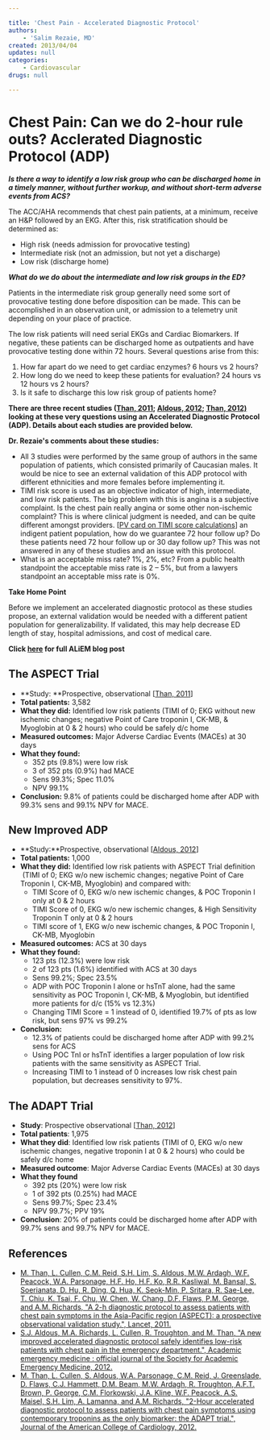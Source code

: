 ```yaml
---

title: 'Chest Pain - Accelerated Diagnostic Protocol'
authors:
    - 'Salim Rezaie, MD'
created: 2013/04/04
updates: null
categories:
    - Cardiovascular
drugs: null

---
```




# Chest Pain: Can we do 2-hour rule outs? Acclerated Diagnostic Protocol (ADP)

***Is there a way to identify a low risk group who can be discharged home in a timely manner, without further workup, and without short-term adverse events from ACS?***

The ACC/AHA recommends that chest pain patients, at a minimum, receive an H&P followed by an EKG. After this, risk stratification should be determined as: 

-   High risk (needs admission for provocative testing)
-   Intermediate risk (not an admission, but not yet a discharge)
-   Low risk (discharge home)

***What do we do about the intermediate and low risk groups in the ED?***

Patients in the intermediate risk group generally need some sort of provocative testing done before disposition can be made. This can be accomplished in an observation unit, or admission to a telemetry unit depending on your place of practice.

The low risk patients will need serial EKGs and Cardiac Biomarkers. If negative, these patients can be discharged home as outpatients and have provocative testing done within 72 hours. Several questions arise from this:

1.  How far apart do we need to get cardiac enzymes? 6 hours vs 2 hours?
2.  How long do we need to keep these patients for evaluation? 24 hours vs 12 hours vs 2 hours?
3.  Is it safe to discharge this low risk group of patients home?

**There are three recent studies ([Than, 2011](http://www.ncbi.nlm.nih.gov/pubmed/21435709); [Aldous, 2012](http://www.ncbi.nlm.nih.gov/pubmed/22594354); [Than, 2012)](http://www.ncbi.nlm.nih.gov/pubmed/22578923) looking at these very questions using an Accelerated Diagnostic Protocol (ADP). Details about each studies are provided below.**

**Dr. Rezaie's comments about these studies:**

-   All 3 studies were performed by the same group of authors in the same population of patients, which consisted primarily of Caucasian males. It would be nice to see an external validation of this ADP protocol with different ethnicities and more females before implementing it. 
-   TIMI risk score is used as an objective indicator of high, intermediate, and low risk patients. The big problem with this is angina is a subjective complaint. Is the chest pain really angina or some other non-ischemic complaint? This is where clinical judgment is needed, and can be quite different amongst providers. \[[PV card on TIMI score calculations](https://agile.md/app/modules/517e1695bd169c955c000001/files/5190e4e6bafc41036f00000d?type=document)\] an indigent patient population, how do we guarantee 72 hour follow up? Do these patients need 72 hour follow up or 30 day follow up? This was not answered in any of these studies and an issue with this protocol.
-   What is an acceptable miss rate? 1%, 2%, etc? From a public health standpoint the acceptable miss rate is 2 – 5%, but from a lawyers standpoint an acceptable miss rate is 0%.

**Take Home Point**

Before we implement an accelerated diagnostic protocol as these studies propose, an external validation would be needed with a different patient population for generalizability. If validated, this may help decrease ED length of stay, hospital admissions, and cost of medical care.

****Click [here](http://academiclifeinem.com/chest-pain-part-2-of-3-can-we-do-2-hour-rule-outs/) for full ALiEM blog post****

## The ASPECT Trial

-   **Study: **Prospective, observational \[[Than, 2011](http://www.ncbi.nlm.nih.gov/pubmed/21435709)\]
-   **Total patients:** 3,582
-   **What they did:** Identified low risk patients (TIMI of 0; EKG without new ischemic changes; negative Point of Care troponin I, CK-MB, & Myoglobin at 0 & 2 hours) who could be safely d/c home
-   **Measured outcomes:** Major Adverse Cardiac Events (MACEs) at 30 days
-   **What they found:**
    -   352 pts (9.8%) were low risk
    -   3 of 352 pts (0.9%) had MACE
    -   Sens 99.3%; Spec 11.0%
    -   NPV 99.1%
-   **Conclusion:** 9.8% of patients could be discharged home after ADP with 99.3% sens and 99.1% NPV for MACE.

## New Improved ADP

-   **Study:**Prospective, observational \[[Aldous, 2012](http://www.ncbi.nlm.nih.gov/pubmed/22594354)\]
-   **Total patients:** 1,000
-   **What they did:** Identified low risk patients with ASPECT Trial definition  (TIMI of 0; EKG w/o new ischemic changes; negative Point of Care Troponin I, CK-MB, Myoglobin) and compared with:
    -   TIMI Score of 0, EKG w/o new ischemic changes, & POC Troponin I only at 0 & 2 hours
    -   TIMI Score of 0, EKG w/o new ischemic changes, & High Sensitivity Troponin T only at 0 & 2 hours
    -   TIMI score of 1, EKG w/o new ischemic changes, & POC Troponin I, CK-MB, Myoglobin
-   **Measured outcomes:** ACS at 30 days
-   **What they found:**
    -   123 pts (12.3%) were low risk
    -   2 of 123 pts (1.6%) identified with ACS at 30 days
    -   Sens 99.2%; Spec 23.5%
    -   ADP with POC Troponin I alone or hsTnT alone, had the same sensitivity as POC Troponin I, CK-MB, & Myoglobin, but identified more patients for d/c (15% vs 12.3%)
    -   Changing TIMI Score = 1 instead of 0, identified 19.7% of pts as low risk, but sens 97% vs 99.2%
-   **Conclusion:**
    -   12.3% of patients could be discharged home after ADP with 99.2% sens for ACS
    -   Using POC TnI or hsTnT identifies a larger population of low risk patients with the same sensitivity as ASPECT Trial.
    -   Increasing TIMI to 1 instead of 0 increases low risk chest pain population, but decreases sensitivity to 97%.

## The ADAPT Trial

-   **Study**: Prospective observational \[[Than, 2012](http://www.ncbi.nlm.nih.gov/pubmed/22578923)\]
-   **Total patients**: 1,975
-   **What they did**: Identified low risk patients (TIMI of 0, EKG w/o new ischemic changes, negative troponin I at 0 & 2 hours) who could be safely d/c home
-   **Measured outcome**: Major Adverse Cardiac Events (MACEs) at 30 days
-   **What they found**
    -   392 pts (20%) were low risk
    -   1 of 392 pts (0.25%) had MACE
    -   Sens 99.7%; Spec 23.4%
    -   NPV 99.7%; PPV 19%
-   **Conclusion**: 20% of patients could be discharged home after ADP with 99.7% sens and 99.7% NPV for MACE.

## References

-   [M. Than, L. Cullen, C.M. Reid, S.H. Lim, S. Aldous, M.W. Ardagh, W.F. Peacock, W.A. Parsonage, H.F. Ho, H.F. Ko, R.R. Kasliwal, M. Bansal, S. Soerianata, D. Hu, R. Ding, Q. Hua, K. Seok-Min, P. Sritara, R. Sae-Lee, T. Chiu, K. Tsai, F. Chu, W. Chen, W. Chang, D.F. Flaws, P.M. George, and A.M. Richards, "A 2-h diagnostic protocol to assess patients with chest pain symptoms in the Asia-Pacific region (ASPECT): a prospective observational validation study.", Lancet, 2011.](http://www.ncbi.nlm.nih.gov/pubmed/21435709)
-   [S.J. Aldous, M.A. Richards, L. Cullen, R. Troughton, and M. Than, "A new improved accelerated diagnostic protocol safely identifies low-risk patients with chest pain in the emergency department.", Academic emergency medicine : official journal of the Society for Academic Emergency Medicine, 2012.](http://www.ncbi.nlm.nih.gov/pubmed/22594354)
-   [M. Than, L. Cullen, S. Aldous, W.A. Parsonage, C.M. Reid, J. Greenslade, D. Flaws, C.J. Hammett, D.M. Beam, M.W. Ardagh, R. Troughton, A.F.T. Brown, P. George, C.M. Florkowski, J.A. Kline, W.F. Peacock, A.S. Maisel, S.H. Lim, A. Lamanna, and A.M. Richards, "2-Hour accelerated diagnostic protocol to assess patients with chest pain symptoms using contemporary troponins as the only biomarker: the ADAPT trial.", Journal of the American College of Cardiology, 2012.](http://www.ncbi.nlm.nih.gov/pubmed/22578923)
